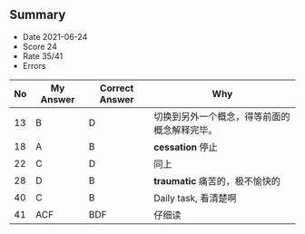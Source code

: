 ## Summary
- Date 2021-06-24
- Score 24
- Rate 35/41
- Errors


| No | My Answer | Correct Answer | Why |
|----|-----------|----------------|-----|
|13|B |D | 切换到另外一个概念，得等前面的概念解释完毕。|
|18| A|B |**cessation** 停止 |
|22|C |D | 同上|
|28| D| B|**traumatic** 痛苦的，极不愉快的 |
|40| C|B | Daily task, 看清楚啊|
|41| ACF|BDF |仔细读 |
